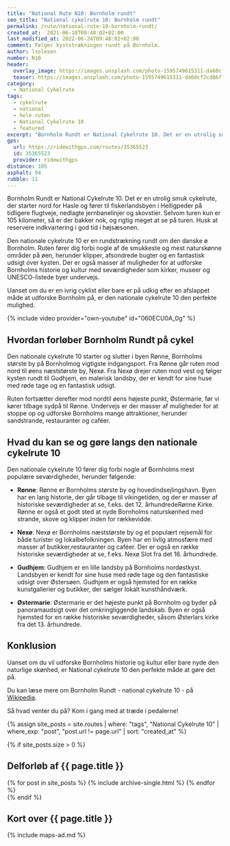 ```yaml
---
title: "National Rute N10: Bornholm rundt"
seo_title: "National cykelrute 10: Bornholm rundt"
permalink: /rute/national-rute-10-bornholm-rundt/
created_at:  2021-06-10T09:48:02+02:00
last_modified_at: 2022-06-24T09:48:02+02:00
comment: Følger kyststrækningen rundt på Bornholm.
author: lsolesen
number: N10
header:
  overlay_image: https://images.unsplash.com/photo-1595749615311-da60cf2cd86f?ixid=MnwxMjA3fDB8MHxwaG90by1wYWdlfHx8fGVufDB8fHx8&ixlib=rb-1.2.1&auto=format&fit=crop&h=600&w=1200&q=10
  teaser: https://images.unsplash.com/photo-1595749615311-da60cf2cd86f?ixid=MnwxMjA3fDB8MHxwaG90by1wYWdlfHx8fGVufDB8fHx8&ixlib=rb-1.2.1&auto=format&fit=crop&h=300&w=400&q=10
category:
  - National Cykelrute
tags:
  - cykelrute
  - national
  - hele ruten
  - National Cykelrute 10
  - featured
excerpt: "Bornholm Rundt er National Cykelrute 10. Det er en utrolig smuk cykelrute, der starter nord for Hasle og fører til fiskerlandsbyen i Helligpeder på tidligere flugtveje, nedlagte jernbanelinjer og skovstier. Selvom turen kun er 105 kilometer, så er der bakker nok, og rigtig meget at se på turen. Husk at reservere indkvartering i god tid i højsæsonen."
gps:
  url: https://ridewithgps.com/routes/35365523
  id: 35365523
  provider: ridewithgps
distance: 105
asphalt: 94
rubble: 11
---
```


Bornholm Rundt er National Cykelrute 10. Det er en utrolig smuk cykelrute, der starter nord for Hasle og fører til fiskerlandsbyen i Helligpeder på tidligere flugtveje, nedlagte jernbanelinjer og skovstier. Selvom turen kun er 105 kilometer, så er der bakker nok, og rigtig meget at se på turen. Husk at reservere indkvartering i god tid i højsæsonen.

Den nationale cykelrute 10 er en rundstrækning rundt om den danske ø Bornholm. Ruten fører dig forbi nogle af de smukkeste og mest naturskønne områder på øen, herunder klipper, afsondrede bugter og en fantastisk udsigt over kysten. Der er også masser af muligheder for at udforske Bornholms historie og kultur med seværdigheder som kirker, museer og UNESCO-listede byer undervejs.

Uanset om du er en ivrig cyklist eller bare er på udkig efter en afslappet måde at udforske Bornholm på, er den nationale cykelrute 10 den perfekte mulighed.

{% include video provider="own-youtube" id="060ECU0A_0g" %}

## Hvordan forløber Bornholm Rundt på cykel

Den nationale cykelrute 10 starter og slutter i byen Rønne, Bornholms største by på Bornholmog vigtigste indgangsport. Fra Rønne går ruten mod nord til øens næststørste by, Nexø. Fra Nexø drejer ruten mod vest og følger kysten rundt til Gudhjem, en malerisk landsby, der er kendt for sine huse med røde tage og en fantastisk udsigt.

Ruten fortsætter derefter mod nordtil øens højeste punkt, Østermarie, før vi kører tilbage sydpå til Rønne. Undervejs er der masser af muligheder for at stoppe op og udforske Bornholms mange attraktioner, herunder sandstrande, restauranter og caféer.

## Hvad du kan se og gøre langs den nationale cykelrute 10

Den nationale cykelrute 10 fører dig forbi nogle af Bornholms mest populære seværdigheder, herunder følgende:

- **Rønne**: Rønne er Bornholms største by og hovedindsejlingshavn. Byen har en lang historie, der går tilbage til vikingetiden, og der er masser af historiske seværdigheder at se, f.eks. det 12. århundredeRønne Kirke. Rønne er også et godt sted at nyde Bornholms naturskønhed med strande, skove og klipper inden for rækkevidde.

- **Nexø**: Nexø er Bornholms næststørste by og et populært rejsemål for både turister og lokalbefolkningen. Byen har en livlig atmosfære med masser af butikker,restauranter og caféer. Der er også en række historiske seværdigheder at se, f.eks. Nexø Slot fra det 16. århundrede.

- **Gudhjem**: Gudhjem er en lille landsby på Bornholms nordøstkyst. Landsbyen er kendt for sine huse med røde tage og den fantastiske udsigt over Østersøen. Gudhjem er også hjemsted for en række kunstgallerier og butikker, der sælger lokalt kunsthåndværk.

- **Østermarie**: Østermarie er det højeste punkt på Bornholm og byder på panoramaudsigt over det omkringliggende landskab. Byen er også hjemsted for en række historiske seværdigheder, såsom Østerlars kirke fra det 13. århundrede.

## Konklusion

Uanset om du vil udforske Bornholms historie og kultur eller bare nyde den naturlige skønhed, er National cykelrute 10 den perfekte måde at gøre det på.

Du kan læse mere om Bornholm Rundt - national cykelrute 10 - på [Wikipedia](https://da.wikipedia.org/wiki/Bornholm_Rundt_(cykelrute)).

Så hvad venter du på? Kom i gang med at træde i pedalerne!

{% assign site_posts = site.routes | where: "tags", "National Cykelrute 10" | where_exp: "post", "post.url != page.url" | sort: "created_at" %}

{% if site_posts.size > 0 %}

## Delforløb af {{ page.title }}

<div class="feature__wrapper">
  {% for post in site_posts %}
    {% include archive-single.html %}
  {% endfor %}
</div>
{% endif %}

## Kort over {{ page.title }}

{% include maps-ad.md %}
